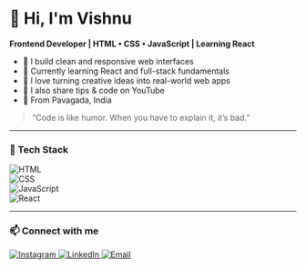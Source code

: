 # 👋 Hi, I'm Vishnu

**Frontend Developer | HTML • CSS • JavaScript | Learning React**

- 🔨 I build clean and responsive web interfaces  
- 🌱 Currently learning React and full-stack fundamentals  
- 🎯 I love turning creative ideas into real-world web apps  
- 🎥 I also share tips & code on YouTube  
- 📍 From Pavagada, India

> “Code is like humor. When you have to explain it, it’s bad.”

---

### 🔧 Tech Stack  
![HTML](https://img.shields.io/badge/HTML5-E34F26?style=for-the-badge&logo=html5&logoColor=white)  
![CSS](https://img.shields.io/badge/CSS3-1572B6?style=for-the-badge&logo=css3&logoColor=white)  
![JavaScript](https://img.shields.io/badge/JavaScript-F7DF1E?style=for-the-badge&logo=javascript&logoColor=black)  
![React](https://img.shields.io/badge/React-20232A?style=for-the-badge&logo=react&logoColor=61DAFB)

---

### 📫 Connect with me

<a href="https://www.instagram.com/vishnu_the_webdev.8843/" target="_blank">
  <img src="https://img.shields.io/badge/Instagram-E4405F?style=for-the-badge&logo=instagram&logoColor=white" alt="Instagram">
</a>  
<a href="https://www.linkedin.com/in/vishnu-r-developer/" target="_blank">
  <img src="https://img.shields.io/badge/LinkedIn-0A66C2?style=for-the-badge&logo=linkedin&logoColor=white" alt="LinkedIn">
</a>  
<a href="mailto:vishnu6364748848@gmail.com" target="_blank">
  <img src="https://img.shields.io/badge/Gmail-D14836?style=for-the-badge&logo=gmail&logoColor=white" alt="Email">
</a>

